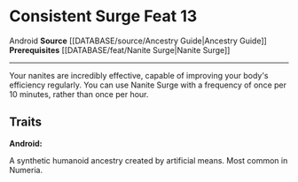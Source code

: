 ﻿---
feat: Consistent Surge
id: '2474'
level: '13'
name: Consistent Surge
prerequisite: '[[DATABASE/feat/Nanite Surge|Nanite Surge]]'
rarity: Common
source: '[[DATABASE/source/Ancestry Guide|Ancestry Guide]]'
trait:
- '[[DATABASE/trait/Android|Android]]'
type: Feat

---
# Consistent Surge <span class="item-type">Feat 13</span>

<span class="item-trait">Android</span>
**Source** [[DATABASE/source/Ancestry Guide|Ancestry Guide]] 
**Prerequisites** [[DATABASE/feat/Nanite Surge|Nanite Surge]]

---
Your nanites are incredibly effective, capable of improving your body's efficiency regularly. You can use Nanite Surge with a frequency of once per 10 minutes, rather than once per hour.

## Traits

**Android:**

A synthetic humanoid ancestry created by artificial means. Most common in Numeria.